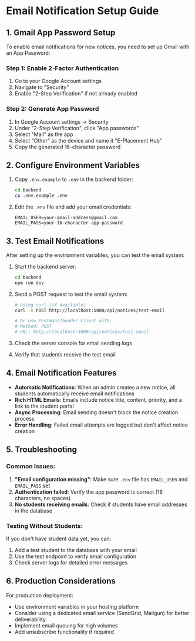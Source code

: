 # Email Notification Setup Guide

## 1. Gmail App Password Setup

To enable email notifications for new notices, you need to set up Gmail with an App Password:

### Step 1: Enable 2-Factor Authentication
1. Go to your Google Account settings
2. Navigate to "Security"
3. Enable "2-Step Verification" if not already enabled

### Step 2: Generate App Password
1. In Google Account settings → Security
2. Under "2-Step Verification", click "App passwords"
3. Select "Mail" as the app
4. Select "Other" as the device and name it "E-Placement Hub"
5. Copy the generated 16-character password

## 2. Configure Environment Variables

1. Copy `.env.example` to `.env` in the backend folder:
   ```bash
   cd backend
   cp .env.example .env
   ```

2. Edit the `.env` file and add your email credentials:
   ```
   EMAIL_USER=your-gmail-address@gmail.com
   EMAIL_PASS=your-16-character-app-password
   ```

## 3. Test Email Notifications

After setting up the environment variables, you can test the email system:

1. Start the backend server:
   ```bash
   cd backend
   npm run dev
   ```

2. Send a POST request to test the email system:
   ```bash
   # Using curl (if available)
   curl -X POST http://localhost:5000/api/notices/test-email

   # Or use Postman/Thunder Client with:
   # Method: POST
   # URL: http://localhost:5000/api/notices/test-email
   ```

3. Check the server console for email sending logs
4. Verify that students receive the test email

## 4. Email Notification Features

- **Automatic Notifications**: When an admin creates a new notice, all students automatically receive email notifications
- **Rich HTML Emails**: Emails include notice title, content, priority, and a link to the student portal
- **Async Processing**: Email sending doesn't block the notice creation process
- **Error Handling**: Failed email attempts are logged but don't affect notice creation

## 5. Troubleshooting

### Common Issues:
1. **"Email configuration missing"**: Make sure `.env` file has `EMAIL_USER` and `EMAIL_PASS` set
2. **Authentication failed**: Verify the app password is correct (16 characters, no spaces)
3. **No students receiving emails**: Check if students have email addresses in the database

### Testing Without Students:
If you don't have student data yet, you can:
1. Add a test student to the database with your email
2. Use the test endpoint to verify email configuration
3. Check server logs for detailed error messages

## 6. Production Considerations

For production deployment:
- Use environment variables in your hosting platform
- Consider using a dedicated email service (SendGrid, Mailgun) for better deliverability
- Implement email queuing for high volumes
- Add unsubscribe functionality if required